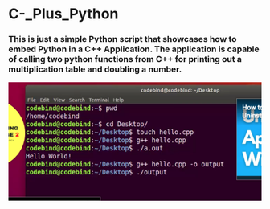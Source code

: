 # C-_Plus_Python

### This is just a simple Python script that showcases how to embed Python in a C++ Application. The application is capable of calling two python functions from C++ for printing out a multiplication table and doubling a number.

![alt text](./Example.png)
